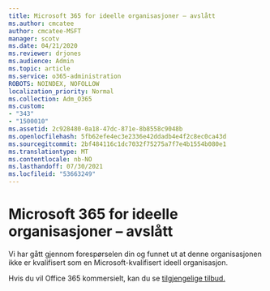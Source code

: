 ```yaml
---
title: Microsoft 365 for ideelle organisasjoner – avslått
ms.author: cmcatee
author: cmcatee-MSFT
manager: scotv
ms.date: 04/21/2020
ms.reviewer: drjones
ms.audience: Admin
ms.topic: article
ms.service: o365-administration
ROBOTS: NOINDEX, NOFOLLOW
localization_priority: Normal
ms.collection: Adm_O365
ms.custom:
- "343"
- "1500010"
ms.assetid: 2c928480-0a18-47dc-871e-8b8558c9048b
ms.openlocfilehash: 5fb62efe4ec3e2336e42ddadb4e4f2c8ec0ca43d
ms.sourcegitcommit: 2bf484116c1dc7032f75275a7f7e4b1554b080e1
ms.translationtype: MT
ms.contentlocale: nb-NO
ms.lasthandoff: 07/30/2021
ms.locfileid: "53663249"
---
```

# <a name="microsoft-365-for-nonprofits---declined"></a>Microsoft 365 for ideelle organisasjoner – avslått

Vi har gått gjennom forespørselen din og funnet ut at denne organisasjonen ikke er kvalifisert som en Microsoft-kvalifisert ideell organisasjon.
  
Hvis du vil Office 365 kommersielt, kan du se [tilgjengelige tilbud.](https://portal.office.com/AdminPortal/Home)
